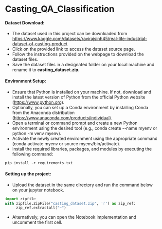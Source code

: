 # Casting_QA_Classification

#### Dataset Download:

- The dataset used in this project can be downloaded from https://www.kaggle.com/datasets/ravirajsinh45/real-life-industrial-dataset-of-casting-product
- Click on the provided link to access the dataset source page.
- Follow the instructions provided on the webpage to download the dataset files.
- Save the dataset files in a designated folder on your local machine and rename it to **casting_dataset.zip**.

#### Environment Setup:

- Ensure that Python is installed on your machine. If not, download and install the latest version of Python from the official Python website (https://www.python.org).
- Optionally, you can set up a Conda environment by installing Conda from the Anaconda distribution (https://www.anaconda.com/products/individual).
- Open a terminal or command prompt and create a new Python environment using the desired tool (e.g., conda create --name myenv or python -m venv myenv).
- Activate the newly created environment using the appropriate command (conda activate myenv or source myenv/bin/activate).
- Install the required libraries, packages, and modules by executing the following command:

```python
pip install -r requirements.txt
```

#### Setting up the project:

- Upload the dataset in the same directory and run the command below on your jupyter notebook.

```python
import zipfile
with zipfile.ZipFile("casting_dataset.zip", 'r') as zip_ref:
     zip_ref.extractall("~")
```
- Alternatively, you can open the Notebook implementation and uncomment the first cell.
